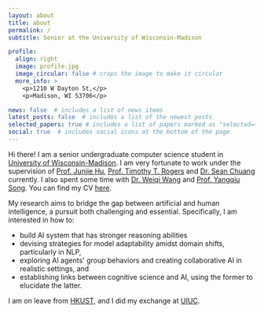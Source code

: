 ```yaml
---
layout: about
title: about
permalink: /
subtitle: Senior at the University of Wisconsin-Madison

profile:
  align: right
  image: profile.jpg
  image_circular: false # crops the image to make it circular
  more_info: >
    <p>1210 W Dayton St,</p>
    <p>Madison, WI 53706</p>

news: false  # includes a list of news items
latest_posts: false  # includes a list of the newest posts
selected_papers: true # includes a list of papers marked as "selected={true}"
social: true  # includes social icons at the bottom of the page
---
```


Hi there! I am a senior undergraduate computer science student in [University of Wisconsin-Madison](https://www.wisc.edu/). I am very fortunate to work under the supervision of [Prof. Junjie Hu](https://junjiehu.github.io/), [Prof. Timothy T. Rogers](https://psych.wisc.edu/staff/rogers-timothy-t/) and [Dr. Sean Chuang](https://yunshiuan.github.io/) currently. I also spent some time with [Dr. Weiqi Wang](https://mighty-weaver.github.io/) and [Prof. Yangqiu Song](https://www.cse.ust.hk/~yqsong/). You can find my CV [here](https://ethanyiwu.github.io/assets/pdf/example_pdf.pdf).

My research aims to bridge the gap between artificial and human intelligence, a pursuit both challenging and essential. Specifically, I am interested in how to:
- build AI system that has stronger reasoning abilities
- devising strategies for model adaptability amidst domain shifts, particularly in NLP,
- exploring AI agents' group behaviors and creating collaborative AI in realistic settings, and 
- establishing links between cognitive science and AI, using the former to elucidate the latter. 

I am on leave from [HKUST](https://hkust.edu.hk/), and I did my exchange at [UIUC](https://www.wisc.edu).

